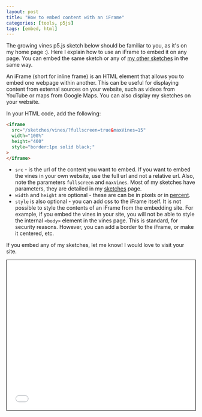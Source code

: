 ```yaml
---
layout: post
title: "How to embed content with an iFrame"
categories: [tools, p5js]
tags: [embed, html]
---
```


The growing vines p5.js sketch below should be familiar to you, as it's on my home page :). Here I explain how to use an iFrame to embed it on any page. You can embed the same sketch or any of [my other sketches](/sketches) in the same way.<!--more-->

An iFrame (short for inline frame) is an HTML element that allows you to embed one webpage within another. This can be useful for displaying content from external sources on your website, such as videos from YouTube or maps from Google Maps. You can also display my sketches on your website.

In your HTML code, add the following:

```html
<iframe
  src="/sketches/vines/?fullscreen=true&maxVines=15"
  width="100%"
  height="400"
  style="border:1px solid black;"
>
</iframe>
```

- `src` - is the url of the content you want to embed. If you want to embed the vines in your own website, use the full url and not a relative url. Also, note the parameters
  `fullscreen` and `maxVines`. Most of my sketches have parameters, they are detailed in my [sketches](/sketches) page.
- `width` and `height` are optional - these are can be in pixels or in [percent](https://stackoverflow.com/questions/24299990/can-percentage-be-provided-in-iframe-tag-of-html5-tag-for-height-and-width).
- `style` is also optional - you can add css to the iFrame itself. It is not possible to style the contents of an iFrame from the embedding site. For example, if you embed the vines in your site, you will not be able to style the internal `<body>` element in the vines page. This is standard, for security reasons. However, you can add a border to the iFrame, or make it centered, etc.

If you embed any of my sketches, let me know! I would love to visit your site.

<iframe src="/sketches/vines/?fullscreen=true&maxVines=15" width="100%" height="400" style="border:1px solid black;">
</iframe>
